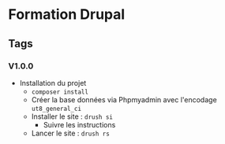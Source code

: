 # Formation Drupal

## Tags

### V1.0.0
* Installation du projet
  * `composer install`
  * Créer la base données via Phpmyadmin avec l'encodage `ut8_general_ci`
  * Installer le site : `drush si`
    * Suivre les instructions
  * Lancer le site : `drush rs`

